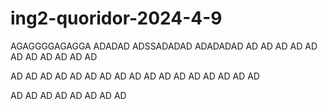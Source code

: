 # ing2-quoridor-2024-4-9
AGAGGGGAGAGGA
ADADAD
ADSSADADAD
ADADADAD
AD
AD
AD
AD
AD
AD
AD
AD
AD
AD
AD

AD
AD
AD
AD
AD
AD
AD
AD
AD
AD
AD
AD
AD
AD
AD
AD
AD

AD
AD
AD
AD
AD
AD
AD
AD
